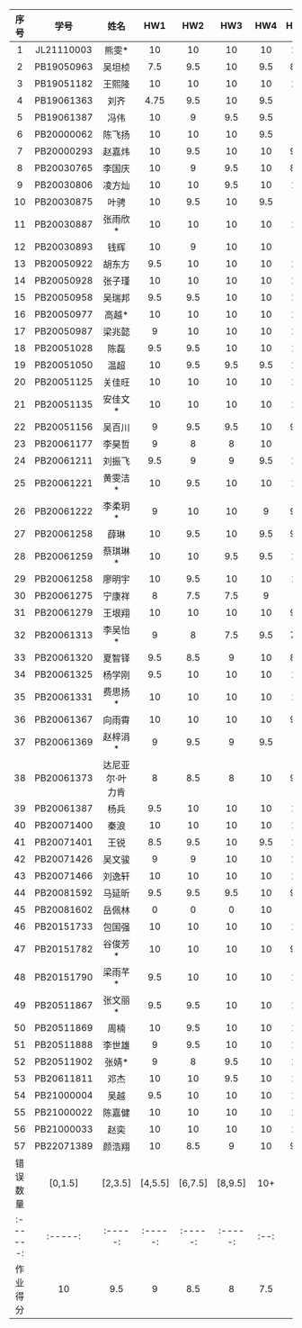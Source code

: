 


| 序号 |    学号    |      姓名       |  HW1  | HW2  | HW3 | HW4 | HW5 | HW6 | HW7 | HW8 | HW9 |
| :--: | :--------: | :-------------: | :---: | :--: | :--: | :--: | :--: | :--: | :--: | :--: | :--: |
|  1   | JL21110003 |      熊雯*      |  10   |  10  |  10  | 10 | 10 | 10 | 10 | 10 |    |
|  2   | PB19050963 |     吴坦桢      |  7.5  | 9.5  | 10 | 9.5 | 8.5 | 9.5 | 8 | 10 |   |
|  3   | PB19051182 |     王熙隆      |  10   |  10  | 10 | 10 | 10 | 10 | 9.5 | 10 |    |
|  4   | PB19061363 |      刘齐       | 4.75 | 9.5  | 10 | 9.5 | 9 | 0 | 0 | 0 |   |
|  5   | PB19061387 |      冯伟       |  10   |  9   | 9.5 | 9.5 | 9 | 9.5 | 9 | 9.5 |     |
|  6   | PB20000062 |     陈飞扬      |  10   |  10  | 10 | 9.5 | 9 | 9.5 | 9 | 10 |    |
|  7   | PB20000293 |     赵嘉炜      |  10   | 9.5  | 10 | 10 | 9.5 | 9.5 | 9 | 10 |   |
|  8   | PB20030765 |     李国庆      |  10   |  9   | 9.5 | 10 | 8.5 | 10 | 9.5 | 10 |     |
|  9   | PB20030806 |     凌方灿      |  10   |  10  | 9.5 | 10 | 10 | 10 | 9.5 | 10 |    |
|  10  | PB20030875 |      叶骋       |  10   | 9.5  | 10 | 9.5 | 9 | 10 | 9 | 10 |   |
|  11  | PB20030887 |     张雨欣*     |  10   |  10  | 10  | 10 | 10 | 10 | 9.5 | 10 |    |
|  12  | PB20030893 |      钱辉       |  10   |  9   | 10 | 10 | 0 | 10 | 9 | 9.5 |     |
|  13  | PB20050922 |     胡东方      |  9.5  |  10  | 10 | 10 | 10 | 10 | 9.5 | 10 |    |
|  14  | PB20050928 |     张子瑾      |  10   |  10  | 10 | 10 | 10 | 10 | 9.5 | 10 |    |
|  15  | PB20050958 |     吴瑞邦      |  9.5  | 9.5  | 10 | 10 | 10 | 9.5 | 9.5 | 10 |   |
|  16  | PB20050977 |      高越*      |  10   |  10  | 10 | 10 | 10 | 10 | 9 | 10 |    |
|  17  | PB20050987 |     梁兆懿      |   9   |  10  | 10 | 10 | 10 | 10 | 9 | 10 |    |
|  18  | PB20051028 |      陈磊       |  9.5  | 9.5  | 10 | 10 | 10 | 10 | 9.5 | 10 |   |
|  19  | PB20051050 |      温超       |  10   | 9.5  | 9.5 | 9.5 | 10 | 10 | 9.5 | 9.5 |   |
|  20  | PB20051125 |     关佳旺      |  10   |  10  | 10 | 10 | 10 | 10 | 9.5 | 10 |    |
|  21  | PB20051135 |     安佳文*     |  10   |  10  | 10 | 10 | 10 | 10 | 9.5 | 10 |    |
|  22  | PB20051156 |     吴百川      |   9   | 9.5  | 9.5 | 10 | 9.5 | 9.5 | 9 | 0 |   |
|  23  | PB20061177 |     李昊哲      |   9   |  8   | 8 | 10 | 8 | 10 | 9.5 | 10 |     |
|  24  | PB20061211 |     刘振飞      |  9.5  |  9   | 9 | 9.5 | 10 | 9.5 | 9.5 | 10 |     |
|  25  | PB20061221 |     黄雯洁*     |  10   | 9.5  | 10 | 10 | 10 | 10 | 9 | 10 |   |
|  26  | PB20061222 |     李柔玥*     |   9   |  10  | 10 | 9 | 9.5 | 9.5 | 9.5 | 10 |    |
|  27  | PB20061258 |      薛琳       |  10   | 9.5  | 10 | 9.5 | 9.5 | 10 | 9.5 | 9.5 |   |
|  28  | PB20061259 |     蔡琪琳*     |  10   | 10  | 9.5 | 9.5 | 10 | 10 | 9 |  |   |
|  29  | PB20061258 |      廖明宇     |  10   | 9.5  | 10 | 10 | 10 | 10 | 9.5 |  |   |
|  30  | PB20061275 |     宁康祥      |  8   | 7.5  | 7.5 | 9 | 0 | 0 | 4.5 | 10 |   |
|  31  | PB20061279 |     王垠翔      |  10  |  10  | 10 | 10 | 9.5 | 10 | 9.5 | 10 |    |
|  32  | PB20061313 |     李吴怡*     |  9   |  8   | 7.5 | 9.5 | 7.5 | 9.5 | 8.5 | 9 |     |
|  33  | PB20061320 |     夏智铎      | 9.5  | 8.5  | 9 | 10 | 8.5 | 8.5 | 9 | 9 |   |
|  34  | PB20061325 |     杨学刚      | 9.5  |  10  | 10 | 10 | 10 | 10 | 9.5 | 10 |    |
|  35  | PB20061331 |     费思扬*     |  10  |  10  | 10 | 10 | 10 | 10 | 9.5 | 10 |    |
|  36  | PB20061367 |     向雨霄      |  10  |  10  | 10 | 10 | 9.5 | 9.5 | 9.5 | 10 |    |
|  37  | PB20061369 |     赵梓涓*     |  9   | 9.5  | 9 | 9.5 | 9 | 9.5 | 9 | 10 |   |
|  38  | PB20061373 | 达尼亚尔·叶力肯 |  8   | 8.5  | 8 | 10 | 9.5 | 9.5 | 8.5 | 9.5 |   |
|  39  | PB20061387 |      杨兵       | 9.5  |  10  | 10 | 10 | 10 | 10 | 9.5 | 10 |    |
|  40  | PB20071400 |      秦浪       |  10  |  10  | 10 | 10 | 10 | 10 | 9 | 10 |    |
|  41  | PB20071401 |      王锐       | 8.5  | 9.5  | 10 | 9.5 | 10 | 9.5 | 9.5 | 10 |   |
|  42  | PB20071426 |     吴文骏      |  9   |  9   | 10 | 10 | 10 | 9.5 | 9 | 9.5 |     |
|  43  | PB20071466 |     刘逸轩      |  10  |  10  | 10 | 10 | 10 | 10 | 9 | 10 |    |
|  44  | PB20081592 |     马延昕      | 9.5  | 9.5  | 9.5 | 10 | 9.5 | 9.5 | 9.5 | 10 |   |
|  45  | PB20081602 |     岳佩林      |  0   |  0   | 0 | 10 | 0 | 10 | 4.75 | 9.5 |     |
|  46  | PB20151733 |     包国强      |  10  |  10  | 10 | 10 | 10 | 10 | 9 | 10 |    |
|  47  | PB20151782 |     谷俊芳*     |  10  |  10  | 10 | 10 | 9,5 | 9.5 | 9.5 | 10 |    |
|  48  | PB20151790 |     梁雨芊*     | 9.5  |  10  | 10 | 10 | 10 | 10 | 10 | 10 |    |
|  49  | PB20511867 |     张文丽*     | 9.5  | 9.5  | 10 | 10 | 10 | 10 | 9.5 | 10 |   |
|  50  | PB20511869 |      周楠       |  10  | 9.5  | 10 | 10 | 10 | 10 | 9.5 | 9.5 |   |
|  51  | PB20511888 |     李世雄      |  9   | 9.5  | 10 | 10 | 10 | 10 | 9 | 10 |   |
|  52  | PB20511902 |      张婧*      |  9   |  8   | 9.5 | 10 | 10 | 8.5 | 8.5 | 9.5 |     |
|  53  | PB20611811 |      邓杰       |  10  |  10  | 9.5 | 10 | 10 | 10 | 9.5 | 10 |    |
|  54  | PB21000004 |      吴越       | 9.5  |  10  | 10 | 10 | 10 | 10 | 9.5 | 10 |    |
|  55  | PB21000022 |     陈嘉健      |  10  |  10  | 10 | 10 | 10 | 10 | 10 | 10 |    |
|  56  | PB21000033 |      赵奕       |  10  |  10  | 10 | 10 | 10 | 9.5 | 9.5 | 10 |    |
|  57  | PB22071389 |     颜浩翔      |  10  | 8.5  | 9 | 10 | 9.5 | 9.5 | 9.5 | 10 |   |
| 错误数量 | [0,1.5] | [2,3.5] | [4,5.5] | [6,7.5] | [8,9.5] | 10+  |
| :------: | :-----: | :-----: | :-----: | :-----: | :-----: | :--: |
| 作业得分 |   10    |   9.5   |    9    |   8.5   |    8    | 7.5  |